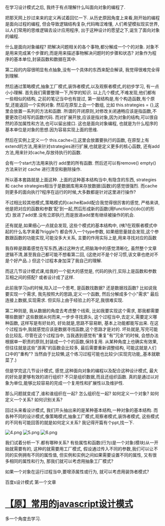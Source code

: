 在学习设计模式之后,
我终于有点理解什么叫面向对象的编程了.

把那天网上抄过来来的定义再试着回忆一下.
从历史原因角度上来看,刚开始的编程是面向过程的编程,
但会导致逻辑结构复杂,代码晦涩难懂,
人们希望模拟现实世界,以人们常用的思维逻辑去设计应用程序,
出于这种设计的愿望之下,诞生了面向对象的编程.

什么是面向对象编程?
把解决问题相关的各个事物,都分解成一个个的对象.
对象不是用来完成某个步骤的,而是用来描述事物解决问题时的步骤和状态?
对象作为程序的基本单位,封装函数和数据在其中.

第二段的内容很明显有点抽象,没有一个具体的东西来配合解读,
我觉得很难完全得到理解.

然后通过策略模式,抽象工厂模式,装饰者模式,以及观察者模式,的初步学习,
有一点小小理解.
首先我们需要整理一下,所学的知识.
以上几个模式,不难发现,他们都有一些相似的结构,
之前的笔记当中也有提过,
第一层结构是,有个构造函数,有个原型,还能返回一个实例对象.
然后在原型上会一个数组,
比如 this.strategies = {},这里会放置一系列的方法和函数.
所谓的开闭原则,对修改关闭通畅应该是指函数,不要更改已经写的函数代码.
而对扩展开放,应该是指对象,因为对象的结构,可以很自然的添加属性和方法,也可以留出接口.
这也是面向对象编程, 也就是为什么程序的基本单位是对象的思想.因为容易实现上面的思维.

然后在实例上定义一个 this.cache=[],这里会放置要执行的函数,
在原型上有extend的方法,用来针对strategies进行扩展,也就是定义更多的核心函数,
还有add方法,用来针对cache,存放待执行的函数.

会有一个start方法用来执行 add里的所有函数.
然后还可以有remove() empty() 方法来针对 cache 进行清空和删除操作.


所以基本套路就是上面这种.
上面的这种基本结构当中,有隐含的东西,
strategies 和 cache
 strategies相当于是数据库用来存放数据(函数)的感觉很强烈.
而cache则更多的面向执行?程序在运行的时候,大多数都是针对这里进行操作?

不过相比较其他模式,策略模式的cache和add配合我觉得很厉害的感觉,
严格来讲,他是把对应的函数和参数'配'到一起,然后形成新的函数(用function(){do()}的形式)
放进了add里.没有立即执行,而是放进add里有继续被操作的机会.

还有就是,如果细心一点就会发现,
这些个模式的基本结构中,
(咦?在观察者模式中起的什么名字来着?triggle?)
都会传入一个type参数,
如果细思量就会发现,这个参数跟函数的功能实现,可能没多大关系,
主要的作用实际上是,用来寻找对应的函数

我存粹是跟着感觉在写东西,通过这种方式,把脑海中的感觉清晰化,
虽然整个文章逻辑不清,甚至我自己都可能不想看第二回,
(这绝对不是个好习惯,该文章也绝对不是个好产品..)
但这个过程本身加深了我自己的理解.

而这几节设计模式课,给我的一个挺大的感觉是,
代码的执行,实际上是函数和参数互相之间的搭配?
或者设计成了这样.

此前我学习js的时候,陷入过一个思考,
是函数找数据? 还是数据找函数?
比如说我要实现一个需求,
我先按照大的思路,定义一个函数,
然后分解成多个小"需求"
最后连接上数据,实现需求.
但实际上由于经验上的不足,我很难实现.

第二种则是,
我从数据的角度去考虑整个线索,
比如我要实现这个需求,
那我都需要哪些数据?
这些数据从何而来,一步步寻找源头,
这个过程当中,去定义,需要定义哪种函数,
这样写是有好处的,
好处就是,思路不容易断,
基本上功能都能写出来.
在这个过程当中,我就感觉应该是数据寻找函数,这个思路才是对的.
坏处就是,写完可能会比较乱.
尽管在这个过程当中,
当我遇到感觉有"重复"有"冗余"的时候,
会想办法根据单一职责的原则,封装成一个个的函数,保持复用.
从某种角度上也确实有效果,
但往往就是这些"游离"的函数会比较多,
最后需要重新调整结构, 可能这就是人们口中的"重构"?
当然由于比较懒,这个练习过程可能也比较少(实现完功能,,基本就歇菜了.)

但是学完这几节设计模式,
感觉,这种面向对象的编程以及配合这种设计模式,
最大的好处是更够有效的进行组织? 不只是组织数据,而且还组织函数.
真的是通过以对象为单位,能够比较容易的完成一个复用性和扩展性以及维护性.

那么问题就变成了,谁和谁组织在一起?
怎么组织在一起?
如何定义一个对象?
如何定义一个关系? 如何识别关系?

回过头来看设计模式,
我们开头抽出来的是某种基本结构,一种对象的基本结构.
而各种不同的设计模式,像策略模式,抽象工厂模式,观察者模式,装饰者模式,
这些模式的不同有可能回答的就是如何定义关系?
我记得开篇有个ppt,找一下.

![4.png](https://upload-images.jianshu.io/upload_images/13637909-aa99c738f3260dd0.png?imageMogr2/auto-orient/strip%7CimageView2/2/w/1240)
![5.png](https://upload-images.jianshu.io/upload_images/13637909-f2a93ee8090c687f.png?imageMogr2/auto-orient/strip%7CimageView2/2/w/1240)
![6.png](https://upload-images.jianshu.io/upload_images/13637909-461541e28159a665.png?imageMogr2/auto-orient/strip%7CimageView2/2/w/1240)


我们试着分析一下.都有哪种关系?
有些属性和函数(行为)是一个对象(模块)从一开始就需要有的,
这种的就需要用工厂模式,
假设通过传入不同的参数,我们可以让不同的实例拥有不同的属性值,
但实例和实例之间如果需要设置不同的属性,
又有很多相同的属性和行为,
那我们就可以考虑用抽象工厂模式?

如果一个对象在运行过程当中,要增添属性或行为,
就可以考虑用装饰者模式?

百度s设计模式 第一个文章
# [【原】常用的javascript设计模式](https://www.cnblogs.com/xianyulaodi/p/5827821.html)
多一个角度去学习.

